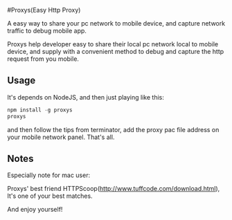 #Proxys(Easy Http Proxy)

A easy way to share your pc network to mobile device, and capture network traffic to debug mobile app.

Proxys help developer easy to share their local pc network local to mobile device, and supply with a convenient method to debug and capture the http request from you mobile.

## Usage

It's depends on NodeJS, and then just playing like this:

```javascript
npm install -g proxys
proxys
```
and then follow the tips from terminator, add the proxy pac file address on your mobile network panel.
That's all.

## Notes

Especially note for mac user:

Proxys' best friend HTTPScoop(http://www.tuffcode.com/download.html), It's one of your best matches.

And enjoy yourself!





